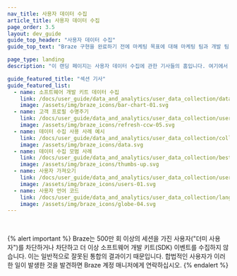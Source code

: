 ```yaml
---
nav_title: 사용자 데이터 수집
article_title: 사용자 데이터 수집
page_order: 3.5
layout: dev_guide
guide_top_header: "사용자 데이터 수집"
guide_top_text: "Braze 구현을 완료하기 전에 마케팅 목표에 대해 마케팅 팀과 개발 팀 간의 대화를 나누십시오. 이 목표들을 고려하고 데이터를 추적할 것과 Braze로 데이터를 추적하는 방법을 결정할 때 역으로 작업하는 것이 유용합니다."

page_type: landing
description: "이 랜딩 페이지는 사용자 데이터 수집에 관한 기사들의 홈입니다. 여기에서 아카이브 정의, 사용자 가져오기, 고객 프로필 수명주기, 사용 사례, 모범 사례 등에 대한 자료를 찾을 수 있습니다."

guide_featured_title: "섹션 기사"
guide_featured_list:
  - name: 소프트웨어 개발 키트 데이터 수집
    link: /docs/user_guide/data_and_analytics/user_data_collection/data_collected_by_default/
    image: /assets/img/braze_icons/bar-chart-01.svg
  - name: 고객 프로필 수명주기
    link: /docs/user_guide/data_and_analytics/user_data_collection/user_profile_lifecycle/
    image: /assets/img/braze_icons/refresh-ccw-05.svg
  - name: 데이터 수집 사용 사례 예시
    link: /docs/user_guide/data_and_analytics/user_data_collection/collection_use_case/
    image: /assets/img/braze_icons/data.svg
  - name: 데이터 수집 모범 사례
    link: /docs/user_guide/data_and_analytics/user_data_collection/best_practices/
    image: /assets/img/braze_icons/thumbs-up.svg
  - name: 사용자 가져오기
    link: /docs/user_guide/data_and_analytics/user_data_collection/user_import/
    image: /assets/img/braze_icons/users-01.svg
  - name: 사용자 언어 코드
    link: /docs/user_guide/data_and_analytics/user_data_collection/language_codes/
    image: /assets/img/braze_icons/globe-04.svg
---
```


<br>

{% alert important %}
Braze는 500만 회 이상의 세션을 가진 사용자("더미 사용자")를 차단하거나 차단하고 더 이상 소프트웨어 개발 키트(SDK) 이벤트를 수집하지 않습니다. 이는 일반적으로 잘못된 통합의 결과이기 때문입니다. 합법적인 사용자가 이러한 일이 발생한 것을 발견하면 Braze 계정 매니저에게 연락하십시오.
{% endalert %}

<br>
